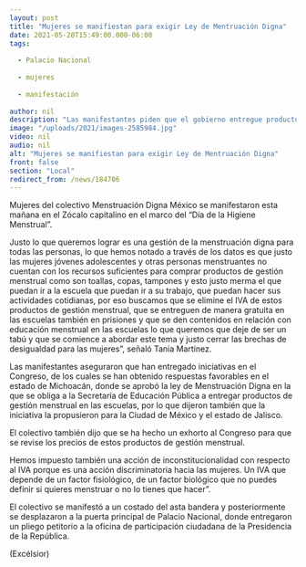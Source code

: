 ```yaml
---
layout: post
title: "Mujeres se manifiestan para exigir Ley de Mentruación Digna"
date: 2021-05-28T15:49:00.000-06:00
tags:
  
  - Palacio Nacional
  
  - mujeres
  
  - manifestación
  
author: nil
description: "Las manifestantes piden que el gobierno entregue productos gratuitos en las escuelas y quite el IVA a estos artículos de higiene íntima"
image: "/uploads/2021/images-2585984.jpg"
video: nil
audio: nil
alt: "Mujeres se manifiestan para exigir Ley de Mentruación Digna"
front: false
section: "Local"
redirect_from: /news/184706
---
```


Mujeres del colectivo Menstruación Digna México se manifestaron esta mañana en el Zócalo capitalino en el marco del “Dia de la Higiene Menstrual”.

Justo lo que queremos lograr es una gestión de la menstruación digna para todas las personas, lo que hemos notado a través de los datos es que justo las mujeres jóvenes adolescentes y otras personas menstruantes no cuentan con los recursos suficientes para comprar productos de gestión menstrual como son toallas, copas, tampones y esto justo merma el que puedan ir a la escuela que puedan ir a su trabajo, que puedan hacer sus actividades cotidianas, por eso buscamos que se elimine el IVA de estos productos de gestión menstrual, que se entreguen de manera gratuita en las escuelas también en prisiones y que se den contenidos en relación con educación menstrual en las escuelas lo que queremos que deje de ser un tabú y que se comience a abordar este tema y justo cerrar las brechas de desigualdad para las mujeres”, señaló Tania Martínez.

Las manifestantes aseguraron que han entregado iniciativas en el Congreso, de los cuales se han obtenido respuestas favorables en el estado de Michoacán, donde se aprobó la ley de Menstruación Digna en la que se obliga a la Secretaría de Educación Pública a entregar productos de gestión menstrual en las escuelas, por lo que dijeron también que la iniciativa la propusieron para la Ciudad de México y el estado de Jalisco.

El colectivo también dijo que se ha hecho un exhorto al Congreso para que se revise los precios de estos productos de gestión menstrual.

Hemos impuesto también una acción de inconstitucionalidad con respecto al IVA porque es una acción discriminatoria hacia las mujeres. Un IVA que depende de un factor fisiológico, de un factor biológico que no puedes definir si quieres menstruar o no lo tienes que hacer”.

El colectivo se manifestó a un costado del asta bandera y posteriormente se desplazaron a la puerta principal de Palacio Nacional, donde entregaron un pliego petitorio a la oficina de participación ciudadana de la Presidencia de la República.

(Excélsior)
